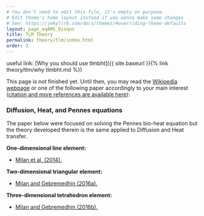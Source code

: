 ```yaml
---
# You don't need to edit this file, it's empty on purpose.
# Edit theme's home layout instead if you wanna make some changes
# See: https://jekyllrb.com/docs/themes/#overriding-theme-defaults
layout: page_eqAMS_Disqus
title: TLM Theory
permalink: theory/tlm/index.html
order: 3
---
```


useful link:
[Why you should use tlmbht]({{ site.baseurl }}{% link theory/tlm/why tlmbht.md %})

This page is not finished yet. Until then, you may read the [Wikipedia webpage](https://en.wikipedia.org/wiki/Transmission-line_matrix_method) or one of the following paper accordingly to your main interest ([citation and more references are available here](https://github.com/hugomilan/tlmbht/tree/master/references.md)):


### Diffusion, Heat, and Pennes equations

The paper below were focused on solving the Pennes bio-heat equation but the theory developed therein is the same applied to Diffusion and Heat transfer.

**One-dimensional line element:**

* [Milan et al. (2014).](http://www.sciencedirect.com/science/article/pii/S0306456514001016)

**Two-dimensional triangular element:**

* [Milan and Gebremedhin (2016a).](http://www.sciencedirect.com/science/article/pii/S0306456516300353)

**Three-dimensional tetrahedron element:**

* [Milan and Gebremedhin (2016b).](http://www.sciencedirect.com/science/article/pii/S0010482516302839)

